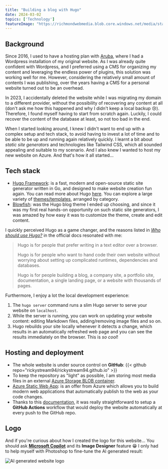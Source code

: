```yaml
---
title: "Building a blog with Hugo"
date: 2024-03-02
topics: ['Technology']
featureImage: "https://richmondwebmedia.blob.core.windows.net/media/static_assets/logo.png"
---
```


## Background

Since 2016, I used to have a hosting plan with [Aruba](https://www.aruba.it/), where I had a Wordpress installation of my original website. As I was already quite confident with Wordpress, and I preferred using a CMS for organizing my content and leveraging the endless power of plugins, this solution was working well for me.
However, considering the relatively small amount of contents I was publishing, over the years having a CMS for a personal website turned out to be an overhead.

In 2023, I accidentally deleted the website while I was migrating my domain to a different provider, without the possibility of recovering any content at all (don't ask me how this happened and why I didn't keep a local backup 😢). Therefore, I found myself having to start from scratch again. Luckily, I could recover the content of the database at least, so not too bad in the end.

When I started looking around, I knew I didn't want to end up with a complex setup and tech stack, to avoid having to invest a lot of time and to be able to be up and running again relatively quickly.
I learnt a bit about _static site generators_ and technologies like Tailwind CSS, which all sounded appealing and suitable to my scenario. And I also knew I wanted to host my new website on Azure.
And that's how it all started...

## Tech stack

* [Hugo Framework](https://gohugo.io/): is a fast, modern and open-source static site generator written in Go, and designed to make website creation fun again. You can read more about Hugo [here](https://gohugo.io/about/what-is-hugo/).
You can explore a large variety of [themes/templates](https://themes.gohugo.io/), arranged by category.
* [Blowfish](https://blowfish.page/): was the Hugo blog theme I ended up choosing, and since it was my first real hands-on opportunity on such static site generators, I was amazed by how easy it was to customize the theme, create and edit content.

I quickly perceived Hugo as a game changer, and the reasons listed in [_Who should use Hugo?_](https://gohugo.io/about/what-is-hugo/#who-should-use-hugo) in the official docs resonated with me:

> Hugo is for people that prefer writing in a text editor over a browser.
>
> Hugo is for people who want to hand code their own website without worrying about setting up complicated runtimes, dependencies and databases.
>
> Hugo is for people building a blog, a company site, a portfolio site, documentation, a single landing page, or a website with thousands of pages.

Furthermore, I enjoy a lot the local development experience:
1. The `hugo server` command runs a slim Hugo server to serve your website on `localhost`.
1. While the server is running, you can work on updating your website content: editing Markdown files, adding/removing image files and so on.
1. Hugo rebuilds your site locally whenever it detects a change, which results in an automatically refreshed web page and you can see the results immediately on the browser. This is _so cool_!

## Hosting and deployment

* The whole website is under source control on **GitHub**:
    {{< github repo="rickystream94/rickystream94.github.io" >}}
* To keep the repository as "light" as possible, I am storing most media files in an external [Azure Storage BLOB container](https://learn.microsoft.com/en-us/azure/storage/blobs/storage-blobs-introduction).
* [Azure Static Web App](https://learn.microsoft.com/en-us/azure/static-web-apps/): is an offer from Azure which allows you to build modern web applications that automatically publish to the web as your code changes.
* Thanks to this [documentation](https://learn.microsoft.com/en-us/azure/static-web-apps/publish-hugo), it was really straightforward to setup a **GitHub Actions** workflow that would deploy the website automatically at every push to the GitHub repo.



## Logo

And if you're curious about how I created the logo for this website... You should ask [**Microsoft Copilot**](https://copilot.microsoft.com/) and its **Image Designer** feature 😁
I only had to help myself with Photoshop to fine-tune the AI generated result:

![AI generated website logo](https://richmondwebmedia.blob.core.windows.net/media/static_assets/logo.png)